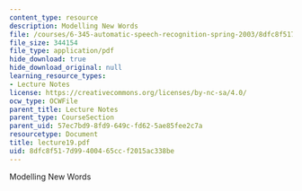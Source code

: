 ```yaml
---
content_type: resource
description: Modelling New Words
file: /courses/6-345-automatic-speech-recognition-spring-2003/8dfc8f517d99400465ccf2015ac338be_lecture19.pdf
file_size: 344154
file_type: application/pdf
hide_download: true
hide_download_original: null
learning_resource_types:
- Lecture Notes
license: https://creativecommons.org/licenses/by-nc-sa/4.0/
ocw_type: OCWFile
parent_title: Lecture Notes
parent_type: CourseSection
parent_uid: 57ec7bd9-8fd9-649c-fd62-5ae85fee2c7a
resourcetype: Document
title: lecture19.pdf
uid: 8dfc8f51-7d99-4004-65cc-f2015ac338be
---
```

Modelling New Words